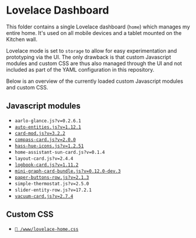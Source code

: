 # Lovelace Dashboard

This folder contains a single Lovelace dashboard (`home`) which manages my
entire home. It's used on all mobile devices and a tablet mounted on the Kitchen
wall.

Lovelace mode is set to `storage` to allow for easy experimentation and
prototyping via the UI. The only drawback is that custom Javascript modules and
custom CSS are thus also managed through the UI and not included as part of the
YAML configuration in this repository.

Below is an overview of the currently loaded custom Javascript modules and
custom CSS.

## Javascript modules

- `aarlo-glance.js?v=0.2.6.1`
- [`auto-entities.js?v=1.12.1`](https://github.com/thomasloven/lovelace-auto-entities)
- [`card-mod.js?v=3.2.2`](https://github.com/thomasloven/lovelace-card-mod/releases/tag/3.2.2)
- [`compass-card.js?v=2.0.0`](https://github.com/tomvanswam/compass-card/releases/tag/v2.0.0)
- [`hass-hue-icons.js?v=1.2.51`](https://github.com/arallsopp/hass-hue-icons/releases/tag/v1.2.51)
- `home-assistant-sun-card.js?v=0.1.4`
- `layout-card.js?v=2.4.4`
- [`logbook-card.js?v=1.11.2`](https://github.com/royto/logbook-card/releases/tag/1.11.2)
- [`mini-graph-card-bundle.js?v=0.12.0-dev.3`](https://github.com/kalkih/mini-graph-card/releases/tag/v0.12.0-dev.3)
- [`paper-buttons-row.js?v=2.1.3`](https://github.com/jcwillox/lovelace-paper-buttons-row/releases/tag/2.1.3)
- `simple-thermostat.js?v=2.5.0`
- `slider-entity-row.js?v=17.2.1`
- [`vacuum-card.js?v=2.7.4`](https://github.com/denysdovhan/vacuum-card/releases/tag/v2.7.4)

## Custom CSS

- [`📄 /www/lovelace-home.css`](/www/lovelace-home.css)
